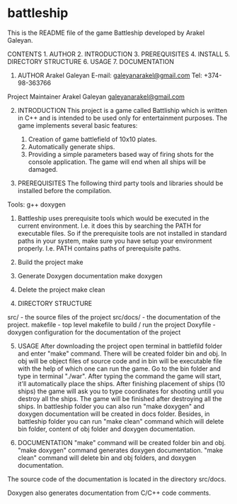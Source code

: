# battleship
This is the README file of the game Battleship developed by
Arakel Galeyan.

CONTENTS
        1. AUTHOR
        2. INTRODUCTION
        3. PREREQUISITES
        4. INSTALL
        5. DIRECTORY STRUCTURE
        6. USAGE
        7. DOCUMENTATION

1. AUTHOR
Arakel Galeyan
E-mail: galeyanarakel@gmail.com
Tel: +374-98-363766

Project Maintainer
	Arakel Galeyan 
	galeyanarakel@gmail.com

2. INTRODUCTION
This project is a game called Battliship which is written in C++ and is intended to be used only for entertainment purposes.
The game implements several basic features:

   1) Creation of game battlefield of 10x10 plates.
   2) Automatically generate ships.
   3) Providing a simple parameters based way of firing shots for the console application. The game will end when all ships will be damaged.

3. PREREQUISITES
The following third party tools and libraries should be installed before the compilation.

Tools:
g++
doxygen

1) Battleship uses prerequisite tools which would be
executed in the current environment. I.e. it does this by searching the
PATH for executable files. So if the prerequisite tools are not installed in
standard paths in your system, make sure you have setup your environment
properly. I.e. PATH contains paths of prerequisite paths.

2) Build the project
	make

3) Generate Doxygen documentation
	make doxygen

4) Delete the project
	make clean

4. DIRECTORY STRUCTURE

src/            - the source files of the project
src/docs/       - the documentation of the project.
makefile        - top level makefile to build / run the project
Doxyfile        - doxygen configuration for the documentation of the project

5. USAGE
 After downloading the project open terminal in battlefild folder and enter "make" command. There will be created folder bin and obj. In obj will be object files of source 
code and in bin will be executable file with the help of which one can run the game. Go to the bin folder and type in terminal "./war". After typing the command the game will 
start, it'll automatically place the ships. After finishing placement of ships (10 ships) the game will ask you to type coordinates for shooting untill you destroy 
all the ships. The game will be finished after destroying all the ships. In battleship folder you can also run "make doxygen" and doxygen documentation will be created in docs folder. 
Besides, in battleship folder you can run "make clean" command which will delete bin folder, content of obj folder and doxygen documentation.

6. DOCUMENTATION
"make" command will be created folder bin and obj.
"make doxygen" command generates doxygen documentation.
"make clean" command will delete bin and obj folders, and doxygen documentation.

The source code of the documentation is located in the directory src/docs.

Doxygen also generates documentation from C/C++ code comments.

